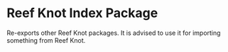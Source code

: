 # Reef Knot Index Package

Re-exports other Reef Knot packages. It is advised to use it for importing something from Reef Knot.
